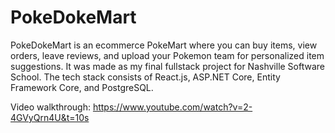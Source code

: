 # PokeDokeMart

PokeDokeMart is an ecommerce PokeMart where you can buy items, view orders, leave reviews, and upload your Pokemon team for personalized item suggestions. It was made as my final fullstack project for Nashville Software School. The tech stack consists of React.js, ASP.NET Core, Entity Framework Core, and PostgreSQL.

Video walkthrough:
https://www.youtube.com/watch?v=2-4GVyQrn4U&t=10s

